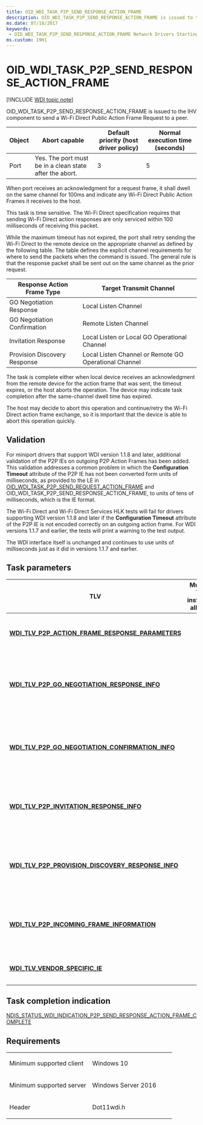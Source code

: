 ```yaml
---
title: OID_WDI_TASK_P2P_SEND_RESPONSE_ACTION_FRAME
description: OID_WDI_TASK_P2P_SEND_RESPONSE_ACTION_FRAME is issued to the IHV component to send a Wi-Fi Direct Public Action Frame Request to a peer.
ms.date: 07/18/2017
keywords:
 - OID_WDI_TASK_P2P_SEND_RESPONSE_ACTION_FRAME Network Drivers Starting with Windows Vista
ms.custom: 19H1
---
```


# OID\_WDI\_TASK\_P2P\_SEND\_RESPONSE\_ACTION\_FRAME

[!INCLUDE [WDI topic note](../includes/wdi-version-warning.md)]


OID\_WDI\_TASK\_P2P\_SEND\_RESPONSE\_ACTION\_FRAME is issued to the IHV component to send a Wi-Fi Direct Public Action Frame Request to a peer.

| Object | Abort capable                                           | Default priority (host driver policy) | Normal execution time (seconds) |
|--------|---------------------------------------------------------|---------------------------------------|---------------------------------|
| Port   | Yes. The port must be in a clean state after the abort. | 3                                     | 5                               |

 

When port receives an acknowledgment for a request frame, it shall dwell on the same channel for 100ms and indicate any Wi-Fi Direct Public Action Frames it receives to the host.

This task is time sensitive. The Wi-Fi Direct specification requires that sending Wi-Fi Direct action responses are only serviced within 100 milliseconds of receiving this packet.

While the maximum timeout has not expired, the port shall retry sending the Wi-Fi Direct to the remote device on the appropriate channel as defined by the following table. The table defines the explicit channel requirements for where to send the packets when the command is issued. The general rule is that the response packet shall be sent out on the same channel as the prior request.

| Response Action Frame Type   | Target Transmit Channel                               |
|------------------------------|-------------------------------------------------------|
| GO Negotiation Response      | Local Listen Channel                                  |
| GO Negotiation Confirmation  | Remote Listen Channel                                 |
| Invitation Response          | Local Listen or Local GO Operational Channel          |
| Provision Discovery Response | Local Listen Channel or Remote GO Operational Channel |

 

The task is complete either when local device receives an acknowledgment from the remote device for the action frame that was sent, the timeout expires, or the host aborts the operation. The device may indicate task completion after the same-channel dwell time has expired.

The host may decide to abort this operation and continue/retry the Wi-Fi Direct action frame exchange, so it is important that the device is able to abort this operation quickly.

## Validation

For miniport drivers that support WDI version 1.1.8 and later, additional validation of the P2P IEs on outgoing P2P Action Frames has been added. This validation addresses a common problem in which the **Configuration Timeout** attribute of the P2P IE has not been converted form units of milliseconds, as provided to the LE in [OID_WDI_TASK_P2P_SEND_REQUEST_ACTION_FRAME](oid-wdi-task-p2p-send-request-action-frame.md) and OID_WDI_TASK_P2P_SEND_RESPONSE_ACTION_FRAME, to units of tens of milliseconds, which is the IE format.

The Wi-Fi Direct and Wi-Fi Direct Services HLK tests will fail for drivers supporting WDI version 1.1.8 and later if the **Configuration Timeout** attribute of the P2P IE is not encoded correctly on an outgoing action frame. For WDI versions 1.1.7 and earlier, the tests will print a warning to the test output.

The WDI interface itself is unchanged and continues to use units of milliseconds just as it did in versions 1.1.7 and earlier.

## Task parameters


| TLV                                                                                                               | Multiple TLV instances allowed | Optional | Description                                                                                                                                    |
|-------------------------------------------------------------------------------------------------------------------|--------------------------------|----------|------------------------------------------------------------------------------------------------------------------------------------------------|
| [**WDI\_TLV\_P2P\_ACTION\_FRAME\_RESPONSE\_PARAMETERS**](./wdi-tlv-p2p-action-frame-response-parameters.md)   |                                |          | Parameters such as action frame type, device address of target peer adapter, and dialog token.                                                 |
| [**WDI\_TLV\_P2P\_GO\_NEGOTIATION\_RESPONSE\_INFO**](./wdi-tlv-p2p-go-negotiation-response-info.md)           |                                | X        | GO Negotiation Response Parameters. The port shall only examine this structure if wfdRequestFrameType is a GO Negotiation Response.            |
| [**WDI\_TLV\_P2P\_GO\_NEGOTIATION\_CONFIRMATION\_INFO**](./wdi-tlv-p2p-go-negotiation-confirmation-info.md)   |                                | X        | GO Negotiation Confirmation Parameters. The port shall only examine this structure if wfdRequestFrameType is a GO Negotiation Confirmation.    |
| [**WDI\_TLV\_P2P\_INVITATION\_RESPONSE\_INFO**](./wdi-tlv-p2p-invitation-response-info.md)                    |                                | X        | Invitation Response Parameters. The port shall only examine this structure if wfdRequestFrameType is an Invitation Response.                   |
| [**WDI\_TLV\_P2P\_PROVISION\_DISCOVERY\_RESPONSE\_INFO**](./wdi-tlv-p2p-provision-discovery-response-info.md) |                                | X        | Provision Discovery Response Parameters. The port shall only examine this structure if wfdRequestFrameType is an Provision Discovery Response. |
| [**WDI\_TLV\_P2P\_INCOMING\_FRAME\_INFORMATION**](./wdi-tlv-p2p-incoming-frame-information.md)                |                                |          | Information that was indicated from the previously received P2P Action Frame. The received indication is provided back to the port.            |
| [**WDI\_TLV\_VENDOR\_SPECIFIC\_IE**](./wdi-tlv-vendor-specific-ie.md)                                         |                                | X        | One or more IEs that must be included in the frame sent by the port.                                                                           |

 

## Task completion indication


[NDIS\_STATUS\_WDI\_INDICATION\_P2P\_SEND\_RESPONSE\_ACTION\_FRAME\_COMPLETE](ndis-status-wdi-indication-p2p-send-response-action-frame-complete.md)

## Requirements

<table>
<colgroup>
<col width="50%" />
<col width="50%" />
</colgroup>
<tbody>
<tr class="odd">
<td><p>Minimum supported client</p></td>
<td><p>Windows 10</p></td>
</tr>
<tr class="even">
<td><p>Minimum supported server</p></td>
<td><p>Windows Server 2016</p></td>
</tr>
<tr class="odd">
<td><p>Header</p></td>
<td>Dot11wdi.h</td>
</tr>
</tbody>
</table>

 

